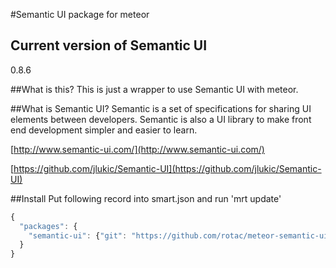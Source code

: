 #Semantic UI package for meteor

## Current version of Semantic UI
0.8.6

##What is this?
This is just a wrapper to use Semantic UI with meteor.

##What is Semantic UI?
Semantic is a set of specifications for sharing UI elements between developers. Semantic is also a UI library to make front end development simpler and easier to learn. 

[http://www.semantic-ui.com/](http://www.semantic-ui.com/)

[https://github.com/jlukic/Semantic-UI](https://github.com/jlukic/Semantic-UI)

##Install
Put following record into smart.json and run 'mrt update'
```javascript
{
  "packages": {
    "semantic-ui": {"git": "https://github.com/rotac/meteor-semantic-ui"}
  }
}
```
